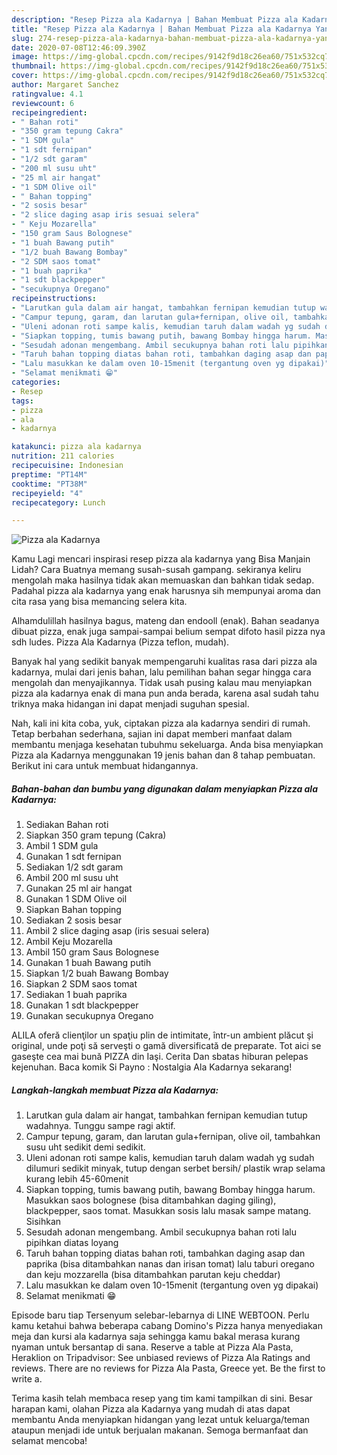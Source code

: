```yaml
---
description: "Resep Pizza ala Kadarnya | Bahan Membuat Pizza ala Kadarnya Yang Menggugah Selera"
title: "Resep Pizza ala Kadarnya | Bahan Membuat Pizza ala Kadarnya Yang Menggugah Selera"
slug: 274-resep-pizza-ala-kadarnya-bahan-membuat-pizza-ala-kadarnya-yang-menggugah-selera
date: 2020-07-08T12:46:09.390Z
image: https://img-global.cpcdn.com/recipes/9142f9d18c26ea60/751x532cq70/pizza-ala-kadarnya-foto-resep-utama.jpg
thumbnail: https://img-global.cpcdn.com/recipes/9142f9d18c26ea60/751x532cq70/pizza-ala-kadarnya-foto-resep-utama.jpg
cover: https://img-global.cpcdn.com/recipes/9142f9d18c26ea60/751x532cq70/pizza-ala-kadarnya-foto-resep-utama.jpg
author: Margaret Sanchez
ratingvalue: 4.1
reviewcount: 6
recipeingredient:
- " Bahan roti"
- "350 gram tepung Cakra"
- "1 SDM gula"
- "1 sdt fernipan"
- "1/2 sdt garam"
- "200 ml susu uht"
- "25 ml air hangat"
- "1 SDM Olive oil"
- " Bahan topping"
- "2 sosis besar"
- "2 slice daging asap iris sesuai selera"
- " Keju Mozarella"
- "150 gram Saus Bolognese"
- "1 buah Bawang putih"
- "1/2 buah Bawang Bombay"
- "2 SDM saos tomat"
- "1 buah paprika"
- "1 sdt blackpepper"
- "secukupnya Oregano"
recipeinstructions:
- "Larutkan gula dalam air hangat, tambahkan fernipan kemudian tutup wadahnya. Tunggu sampe ragi aktif."
- "Campur tepung, garam, dan larutan gula+fernipan, olive oil, tambahkan susu uht sedikit demi sedikit."
- "Uleni adonan roti sampe kalis, kemudian taruh dalam wadah yg sudah dilumuri sedikit minyak, tutup dengan serbet bersih/ plastik wrap selama kurang lebih 45-60menit"
- "Siapkan topping, tumis bawang putih, bawang Bombay hingga harum. Masukkan saos bolognese (bisa ditambahkan daging giling), blackpepper, saos tomat. Masukkan sosis lalu masak sampe matang. Sisihkan"
- "Sesudah adonan mengembang. Ambil secukupnya bahan roti lalu pipihkan diatas loyang"
- "Taruh bahan topping diatas bahan roti, tambahkan daging asap dan paprika (bisa ditambahkan nanas dan irisan tomat) lalu taburi oregano dan keju mozzarella (bisa ditambahkan parutan keju cheddar)"
- "Lalu masukkan ke dalam oven 10-15menit (tergantung oven yg dipakai)"
- "Selamat menikmati 😁"
categories:
- Resep
tags:
- pizza
- ala
- kadarnya

katakunci: pizza ala kadarnya 
nutrition: 211 calories
recipecuisine: Indonesian
preptime: "PT14M"
cooktime: "PT38M"
recipeyield: "4"
recipecategory: Lunch

---
```



![Pizza ala Kadarnya](https://img-global.cpcdn.com/recipes/9142f9d18c26ea60/751x532cq70/pizza-ala-kadarnya-foto-resep-utama.jpg)

Kamu Lagi mencari inspirasi resep pizza ala kadarnya yang Bisa Manjain Lidah? Cara Buatnya memang susah-susah gampang. sekiranya keliru mengolah maka hasilnya tidak akan memuaskan dan bahkan tidak sedap. Padahal pizza ala kadarnya yang enak harusnya sih mempunyai aroma dan cita rasa yang bisa memancing selera kita.

Alhamdulillah hasilnya bagus, mateng dan endooll (enak). Bahan seadanya dibuat pizza, enak juga sampai-sampai belium sempat difoto hasil pizza nya sdh ludes. Pizza Ala Kadarnya (Pizza teflon, mudah).

Banyak hal yang sedikit banyak mempengaruhi kualitas rasa dari pizza ala kadarnya, mulai dari jenis bahan, lalu pemilihan bahan segar hingga cara mengolah dan menyajikannya. Tidak usah pusing kalau mau menyiapkan pizza ala kadarnya enak di mana pun anda berada, karena asal sudah tahu triknya maka hidangan ini dapat menjadi suguhan spesial.


Nah, kali ini kita coba, yuk, ciptakan pizza ala kadarnya sendiri di rumah. Tetap berbahan sederhana, sajian ini dapat memberi manfaat dalam membantu menjaga kesehatan tubuhmu sekeluarga. Anda bisa menyiapkan Pizza ala Kadarnya menggunakan 19 jenis bahan dan 8 tahap pembuatan. Berikut ini cara untuk membuat hidangannya.

<!--inarticleads1-->

##### Bahan-bahan dan bumbu yang digunakan dalam menyiapkan Pizza ala Kadarnya:

1. Sediakan  Bahan roti
1. Siapkan 350 gram tepung (Cakra)
1. Ambil 1 SDM gula
1. Gunakan 1 sdt fernipan
1. Sediakan 1/2 sdt garam
1. Ambil 200 ml susu uht
1. Gunakan 25 ml air hangat
1. Gunakan 1 SDM Olive oil
1. Siapkan  Bahan topping
1. Sediakan 2 sosis besar
1. Ambil 2 slice daging asap (iris sesuai selera)
1. Ambil  Keju Mozarella
1. Ambil 150 gram Saus Bolognese
1. Gunakan 1 buah Bawang putih
1. Siapkan 1/2 buah Bawang Bombay
1. Siapkan 2 SDM saos tomat
1. Sediakan 1 buah paprika
1. Gunakan 1 sdt blackpepper
1. Gunakan secukupnya Oregano


ALILA oferă clienţilor un spaţiu plin de intimitate, într-un ambient plăcut şi original, unde poţi să serveşti o gamă diversificată de preparate. Tot aici se gaseşte cea mai bună PIZZA din Iaşi. Cerita Dan sbatas hiburan pelepas kejenuhan. Baca komik Si Payno : Nostalgia Ala Kadarnya sekarang! 

<!--inarticleads2-->

##### Langkah-langkah membuat Pizza ala Kadarnya:

1. Larutkan gula dalam air hangat, tambahkan fernipan kemudian tutup wadahnya. Tunggu sampe ragi aktif.
1. Campur tepung, garam, dan larutan gula+fernipan, olive oil, tambahkan susu uht sedikit demi sedikit.
1. Uleni adonan roti sampe kalis, kemudian taruh dalam wadah yg sudah dilumuri sedikit minyak, tutup dengan serbet bersih/ plastik wrap selama kurang lebih 45-60menit
1. Siapkan topping, tumis bawang putih, bawang Bombay hingga harum. Masukkan saos bolognese (bisa ditambahkan daging giling), blackpepper, saos tomat. Masukkan sosis lalu masak sampe matang. Sisihkan
1. Sesudah adonan mengembang. Ambil secukupnya bahan roti lalu pipihkan diatas loyang
1. Taruh bahan topping diatas bahan roti, tambahkan daging asap dan paprika (bisa ditambahkan nanas dan irisan tomat) lalu taburi oregano dan keju mozzarella (bisa ditambahkan parutan keju cheddar)
1. Lalu masukkan ke dalam oven 10-15menit (tergantung oven yg dipakai)
1. Selamat menikmati 😁


Episode baru tiap Tersenyum selebar-lebarnya di LINE WEBTOON. Perlu kamu ketahui bahwa beberapa cabang Domino&#39;s Pizza hanya menyediakan meja dan kursi ala kadarnya saja sehingga kamu bakal merasa kurang nyaman untuk bersantap di sana. Reserve a table at Pizza Ala Pasta, Heraklion on Tripadvisor: See unbiased reviews of Pizza Ala Ratings and reviews. There are no reviews for Pizza Ala Pasta, Greece yet. Be the first to write a. 

Terima kasih telah membaca resep yang tim kami tampilkan di sini. Besar harapan kami, olahan Pizza ala Kadarnya yang mudah di atas dapat membantu Anda menyiapkan hidangan yang lezat untuk keluarga/teman ataupun menjadi ide untuk berjualan makanan. Semoga bermanfaat dan selamat mencoba!
